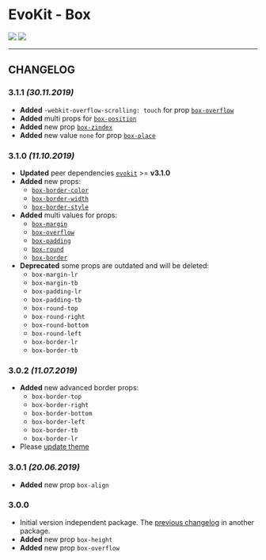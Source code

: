 [README]: /packages/evokit-box/README.md
[evokit]: /packages/evokit/README.md

[box-margin]: /packages/evokit-box/?id=box-margin
[box-overflow]: /packages/evokit-box/?id=box-overflow
[box-padding]: /packages/evokit-box/?id=box-padding
[box-round]: /packages/evokit-box/?id=box-round
[box-place]: /packages/evokit-box/?id=box-place
[box-border]: /packages/evokit-box/?id=box-border
[box-border-color]: /packages/evokit-box/?id=box-border-color
[box-border-width]: /packages/evokit-box/?id=box-border-width
[box-border-style]: /packages/evokit-box/?id=box-border-style
[box-position]: /packages/evokit-box/?id=box-position
[box-zindex]: /packages/evokit-box/?id=box-zindex

[create_theme]: /docs/base/theme.md

# EvoKit - Box

[![](https://img.shields.io/npm/v/evokit-box.svg)](https://www.npmjs.com/package/evokit-box)
[![](https://img.shields.io/badge/page-README-42b983)][README]

---

## CHANGELOG

### 3.1.1 *(30.11.2019)*
- **Added** `-webkit-overflow-scrolling: touch` for prop [`box-overflow`][box-overflow]
- **Added** multi props for [`box-position`][box-position]
- **Added** new prop [`box-zindex`][box-zindex]
- **Added** new value `none` for prop [`box-place`][box-place]

### 3.1.0 *(11.10.2019)*

- **Updated** peer dependencies [`evokit`][evokit] >= **v3.1.0**
- **Added** new props:
    - [`box-border-color`][box-border-color]
    - [`box-border-width`][box-border-width]
    - [`box-border-style`][box-border-style]
- **Added** multi values for props:
    - [`box-margin`][box-margin]
    - [`box-overflow`][box-overflow]
    - [`box-padding`][box-padding]
    - [`box-round`][box-round]
    - [`box-border`][box-border]
- **Deprecated** some props are outdated and will be deleted:
    - `box-margin-lr`
    - `box-margin-tb`
    - `box-padding-lr`
    - `box-padding-tb`
    - `box-round-top`
    - `box-round-right`
    - `box-round-bottom`
    - `box-round-left`
    - `box-border-lr`
    - `box-border-tb`

### 3.0.2 *(11.07.2019)*

- **Added** new advanced border props:
    - `box-border-top`
    - `box-border-right`
    - `box-border-bottom`
    - `box-border-left`
    - `box-border-tb`
    - `box-border-lr`
- Please [update theme][create_theme]

### 3.0.1 *(20.06.2019)*

- **Added** new prop `box-align`

### 3.0.0

- Initial version independent package. The [previous changelog](/packages/evokit/CHANGELOG.md) in another package.
- **Added** new prop `box-height`
- **Added** new prop `box-overflow`
